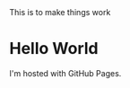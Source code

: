 <html>
<body>
<head>This is to make things work</head>
<h1>Hello World</h1>
<p>I'm hosted with GitHub Pages.</p>
</body>
</html>
